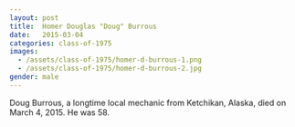 ```yaml
---
layout: post
title:  Homer Douglas "Doug" Burrous
date:   2015-03-04
categories: class-of-1975
images:
  - /assets/class-of-1975/homer-d-burrous-1.png
  - /assets/class-of-1975/homer-d-burrous-2.jpg
gender: male
---
```

Doug Burrous, a longtime local mechanic from Ketchikan, Alaska, died on March 4, 2015.  He was 58.

